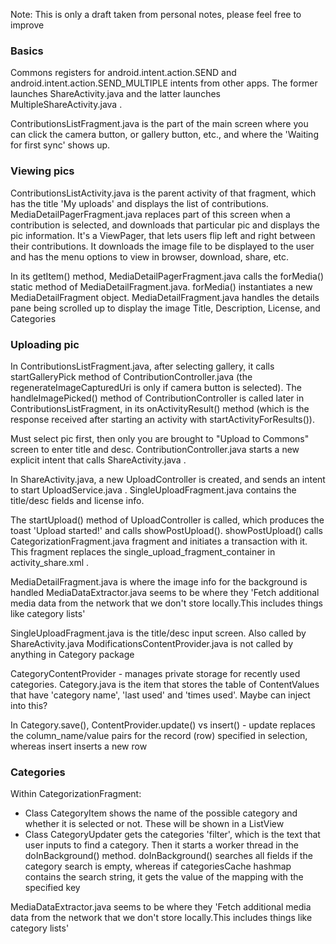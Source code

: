Note: This is only a draft taken from personal notes, please feel free to improve

### Basics

Commons registers for android.intent.action.SEND and android.intent.action.SEND_MULTIPLE intents from other apps.  The former launches ShareActivity.java and the latter launches MultipleShareActivity.java .

ContributionsListFragment.java is the part of the main screen where you can click the camera button, or gallery button, etc., and where the 'Waiting for first sync' shows up.

### Viewing pics
ContributionsListActivity.java is the parent activity of that fragment, which has the title 'My uploads' and displays the list of contributions. MediaDetailPagerFragment.java replaces part of this screen when a contribution is selected, and downloads that particular pic and displays the pic information. It's a ViewPager, that lets users flip left and right between their contributions. It downloads the image file to be displayed to the user and has the menu options to view in browser, download, share, etc.

In its getItem() method, MediaDetailPagerFragment.java calls the forMedia() static method of MediaDetailFragment.java. forMedia() instantiates a new MediaDetailFragment object. MediaDetailFragment.java handles the details pane being scrolled up to display the image Title, Description, License, and Categories

### Uploading pic
In ContributionsListFragment.java, after selecting gallery, it calls startGalleryPick method of ContributionController.java (the regenerateImageCapturedUri is only if camera button is selected). The handleImagePicked() method of ContributionController is called later in ContributionsListFragment, in its onActivityResult() method (which is the response received after starting an activity with startActivityForResults()).

Must select pic first, then only you are brought to "Upload to Commons" screen to enter title and desc. ContributionController.java starts a new explicit intent that calls ShareActivity.java .

In ShareActivity.java, a new UploadController is created, and sends an intent to start UploadService.java . SingleUploadFragment.java contains the title/desc fields and license info.

The startUpload() method of UploadController is called, which produces the toast 'Upload started!' and calls showPostUpload(). showPostUpload() calls CategorizationFragment.java fragment and initiates a transaction with it. This fragment replaces the single_upload_fragment_container in activity_share.xml .

MediaDetailFragment.java is where the image info for the background is handled
MediaDataExtractor.java seems to be where they 'Fetch additional media data from the network that we don't store locally.This includes things like category lists'

SingleUploadFragment.java is the title/desc input screen. Also called by ShareActivity.java
ModificationsContentProvider.java is not called by anything in Category package

CategoryContentProvider - manages private storage for recently used categories. Category.java is the item that stores the table of ContentValues that have 'category name', 'last used' and 'times used'. Maybe can inject into this?

In Category.save(), ContentProvider.update() vs insert()  - update replaces the column_name/value pairs for the record (row) specified in selection, whereas insert inserts a new row

### Categories

Within CategorizationFragment:

- Class CategoryItem shows the name of the possible category and whether it is selected or not. These will be shown in a ListView
- Class CategoryUpdater gets the categories 'filter', which is the text that user inputs to find a category. Then it starts a worker thread in the doInBackground() method. doInBackground() searches all fields if the category search is empty, whereas if categoriesCache hashmap contains the search string, it gets the value of the mapping with the specified key

MediaDataExtractor.java seems to be where they 'Fetch additional media data from the network that we don't store locally.This includes things like category lists'

